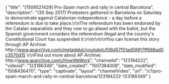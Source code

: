 {
    "title": "[1508521429] Pro-Spain march and rally in central Barcelona",
    "description": "(30 Sep 2017) Protesters gathered in Barcelona on Saturday to demonstrate against Catalonian independence - a day before a referendum is due to take place.\r\nThe referendum has been endorsed by the Catalan separatists and they vow to go ahead with the ballot, but the Spanish government considers the referendum illegal and the country's Constitutional Court has suspended it.\r\n\r\n\r\nYou can license this story through AP Archive: http:\/\/www.aparchive.com\/metadata\/youtube\/f06d57f51ad59917ff688ad0c3570d15 \r\nFind out more about AP Archive: http:\/\/www.aparchive.com\/HowWeWork",
    "channelid": "123184222",
    "videoid": "123186349",
    "date_created": "1507384008",
    "date_modified": "1508436470",
    "type": "captivate",
    "layout": "channelVideo",
    "url": "\/c1\/pro-spain-march-and-rally-in-central-barcelona\/123184222-123186349"
}